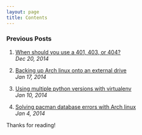 ```yaml
---
layout: page
title: Contents
---
```



### Previous Posts

1. [When should you use a 401, 403, or 404?](/4xx-status-codes)  
  *Dec 20, 2014*  

1. [Backing up Arch linux onto an external drive](/arch-backup)  
  *Jan 17, 2014*

1. [Using multiple python versions with virtualenv](/python-virtualenv)  
  *Jan 10, 2014*

1. [Solving pacman database errors with Arch linux](/invalid-database-arch-pacman)  
  *Jan 4, 2014*


Thanks for reading!
